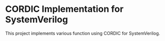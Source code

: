 # CORDIC Implementation for SystemVerilog
This project implements various function using CORDIC for SystemVerilog.
